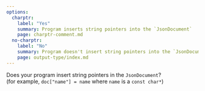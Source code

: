 ```yaml
---
options:
  charptr:
    label: "Yes"
    summary: Program inserts string pointers into the `JsonDocument`
    page: charptr-comment.md
  no-charptr:
    label: "No"
    summary: Program doesn't insert string pointers into the `JsonDocument`
    page: output-type/index.md
---
```


Does your program insert string pointers in the `JsonDocument`?  
(for example, `doc["name"] = name` where `name` is a `const char*`)
